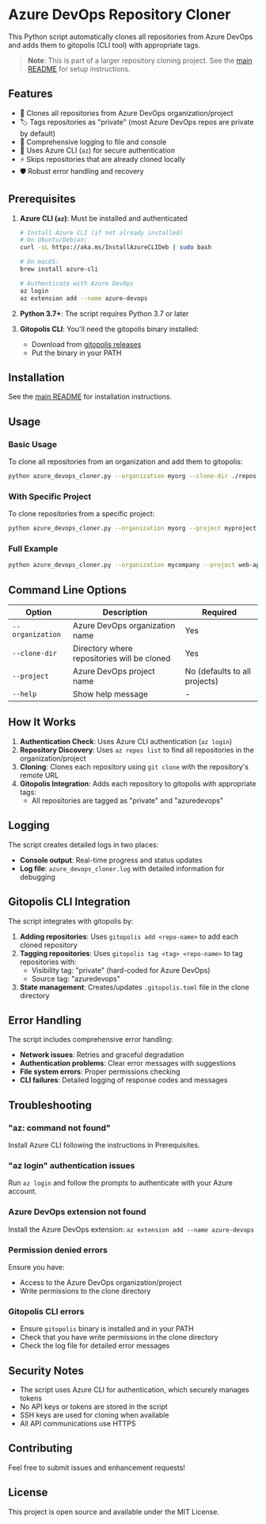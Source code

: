 # Azure DevOps Repository Cloner

This Python script automatically clones all repositories from Azure DevOps and adds them to gitopolis (CLI tool) with appropriate tags.

> **Note**: This is part of a larger repository cloning project. See the [main README](../README.md) for setup instructions.

## Features

- 🔄 Clones all repositories from Azure DevOps organization/project
- 🏷️ Tags repositories as "private" (most Azure DevOps repos are private by default)
- 📝 Comprehensive logging to file and console
- 🚀 Uses Azure CLI (`az`) for secure authentication
- ⚡ Skips repositories that are already cloned locally
- 🛡️ Robust error handling and recovery

## Prerequisites

1. **Azure CLI (`az`)**: Must be installed and authenticated
   ```bash
   # Install Azure CLI (if not already installed)
   # On Ubuntu/Debian:
   curl -sL https://aka.ms/InstallAzureCLIDeb | sudo bash

   # On macOS:
   brew install azure-cli

   # Authenticate with Azure DevOps
   az login
   az extension add --name azure-devops
   ```

2. **Python 3.7+**: The script requires Python 3.7 or later

3. **Gitopolis CLI**: You'll need the gitopolis binary installed:
   - Download from [gitopolis releases](https://github.com/rustworkshop/gitopolis/releases)
   - Put the binary in your PATH

## Installation

See the [main README](../README.md) for installation instructions.

## Usage

### Basic Usage

To clone all repositories from an organization and add them to gitopolis:

```bash
python azure_devops_cloner.py --organization myorg --clone-dir ./repos
```

### With Specific Project

To clone repositories from a specific project:

```bash
python azure_devops_cloner.py --organization myorg --project myproject --clone-dir ./repos
```

### Full Example

```bash
python azure_devops_cloner.py --organization mycompany --project web-apps --clone-dir ~/my-repos
```

## Command Line Options

| Option | Description | Required |
|--------|-------------|----------|
| `--organization` | Azure DevOps organization name | Yes |
| `--clone-dir` | Directory where repositories will be cloned | Yes |
| `--project` | Azure DevOps project name | No (defaults to all projects) |
| `--help` | Show help message | - |

## How It Works

1. **Authentication Check**: Uses Azure CLI authentication (`az login`)
2. **Repository Discovery**: Uses `az repos list` to find all repositories in the organization/project
3. **Cloning**: Clones each repository using `git clone` with the repository's remote URL
4. **Gitopolis Integration**: Adds each repository to gitopolis with appropriate tags:
   - All repositories are tagged as "private" and "azuredevops"

## Logging

The script creates detailed logs in two places:
- **Console output**: Real-time progress and status updates
- **Log file**: `azure_devops_cloner.log` with detailed information for debugging

## Gitopolis CLI Integration

The script integrates with gitopolis by:

1. **Adding repositories**: Uses `gitopolis add <repo-name>` to add each cloned repository
2. **Tagging repositories**: Uses `gitopolis tag <tag> <repo-name>` to tag repositories with:
   - Visibility tag: "private" (hard-coded for Azure DevOps)
   - Source tag: "azuredevops"
3. **State management**: Creates/updates `.gitopolis.toml` file in the clone directory

## Error Handling

The script includes comprehensive error handling:
- **Network issues**: Retries and graceful degradation
- **Authentication problems**: Clear error messages with suggestions
- **File system errors**: Proper permissions checking
- **CLI failures**: Detailed logging of response codes and messages

## Troubleshooting

### "az: command not found"
Install Azure CLI following the instructions in Prerequisites.

### "az login" authentication issues
Run `az login` and follow the prompts to authenticate with your Azure account.

### Azure DevOps extension not found
Install the Azure DevOps extension: `az extension add --name azure-devops`

### Permission denied errors
Ensure you have:
- Access to the Azure DevOps organization/project
- Write permissions to the clone directory

### Gitopolis CLI errors
- Ensure `gitopolis` binary is installed and in your PATH
- Check that you have write permissions in the clone directory
- Check the log file for detailed error messages

## Security Notes

- The script uses Azure CLI for authentication, which securely manages tokens
- No API keys or tokens are stored in the script
- SSH keys are used for cloning when available
- All API communications use HTTPS

## Contributing

Feel free to submit issues and enhancement requests!

## License

This project is open source and available under the MIT License.
